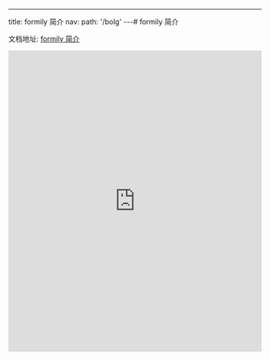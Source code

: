 ---
title: formily 简介
nav:
  path: '/bolg'
---# formily 简介

文档地址: [formily 简介](https://formilyjs.org/#/bdCRC5/BlUJUaiw)

<iframe width="100%" height="600" frameborder="0" src="https://formilyjs.org/#/bdCRC5/BlUJUaiw"></iframe>
